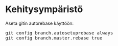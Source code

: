 # Kehitysympäristö

Aseta gitin autorebase käyttöön:
<pre>
git config branch.autosetuprebase always
git config branch.master.rebase true
</pre>
